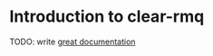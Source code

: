 # Introduction to clear-rmq

TODO: write [great documentation](http://jacobian.org/writing/great-documentation/what-to-write/)
